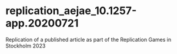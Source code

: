 # replication_aejae_10.1257-app.20200721
Replication of a published article as part of the Replication Games in Stockholm 2023
